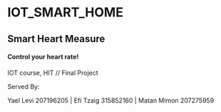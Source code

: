 # IOT_SMART_HOME

## Smart Heart Measure 

#### Control your heart rate!

IOT course, HIT // Final Project

Served By: 

Yael Levi 207196205  |  Efi Tzaig 315852160  |  Matan Mimon 207275959

